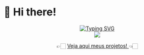 # 👋 Hi there!

<p align="center">
<a href="https://github.com/Albert-Souza">
    <img src="https://readme-typing-svg.demolab.com?font=Georgia&size=18&duration=2000&pause=100&multiline=true&width=500&height=80&lines=Albert+Souza;Computer+Science+Student;Data+Science+%7C+AI" alt="Typing SVG" />
</a>
<br/>

<a href="https://github.com/Albert-Souza">
    <img src="https://github-stats-alpha.vercel.app/api?username=Albert-Souza&cc=22272e&tc=37BCF6&ic=fff&bc=0000">
</a>

<div align="center">
    👉🏻 <a href="https://www.albert-souza.com" target="_blank">Veja aqui meus projetos! </a> 👈🏻
</div>

<br>
